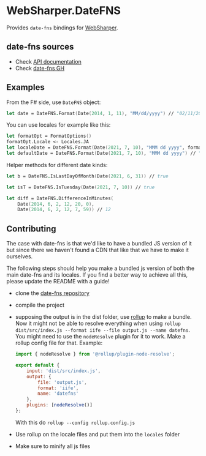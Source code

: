 # WebSharper.DateFNS

Provides `date-fns` bindings for [WebSharper](https://websharper.com/).

## date-fns sources

* Check [API documentation](https://date-fns.org/docs/Getting-Started)
* Check [date-fns GH](https://github.com/date-fns/date-fns)

## Examples

From the F# side, use `DateFNS` object:

```fsharp
let date = DateFNS.Format(Date(2014, 1, 11), "MM/dd/yyyy") // "02/11/2014"
```

You can use locales for example like this:

```fsharp
let formatOpt = FormatOptions()
formatOpt.Locale <- Locales.JA
let localeDate = DateFNS.Format(Date(2021, 7, 10), "MMM dd yyyy", formatOpt) // "8月 10 2021"
let defaultDate = DateFNS.Format(Date(2021, 7, 10), "MMM dd yyyy") // "Aug 10 2021"
```

Helper methods for different date kinds:

```fsharp
let b = DateFNS.IsLastDayOfMonth(Date(2021, 6, 31)) // true

let isT = DateFNS.IsTuesday(Date(2021, 7, 10)) // true

let diff = DateFNS.DifferenceInMinutes(
    Date(2014, 6, 2, 12, 20, 0),
    Date(2014, 6, 2, 12, 7, 59)) // 12
```

## Contributing

The case with date-fns is that we'd like to have a bundled JS version of it but since there we haven't found a CDN that like that we have to make it ourselves.

The following steps should help you make a bundled js version of both the main date-fns and its locales. If you find a better way to achieve all this, please update the README with a guide!

* clone the [date-fns repository](https://github.com/date-fns/date-fns)
* compile the project
* supposing the output is in the dist folder, use [rollup](https://rollupjs.org/guide/en/) to make a bundle. Now it might not be able to resolve everything when using `rollup dist/src/index.js --format iife --file output.js --name datefns`. You might need to use the `nodeResolve` plugin for it to work. Make a rollup config file for that. Example:

  ```js
  import { nodeResolve } from '@rollup/plugin-node-resolve';

  export default {
      input: 'dist/src/index.js',
      output: {
          file: 'output.js',
          format: 'iife',
          name: 'datefns'
      },
      plugins: [nodeResolve()]
  };
  ```
  

  With this do `rollup --config rollup.config.js`
* Use rollup on the locale files and put them into the `locales` folder
* Make sure to minify all js files
